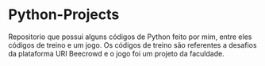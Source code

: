 # Python-Projects
Repositorio que possui alguns códigos de Python feito por mim, entre eles códigos de treino e um jogo. Os códigos de treino são referentes a desafios da plataforma URI Beecrowd e o jogo foi um projeto da faculdade.